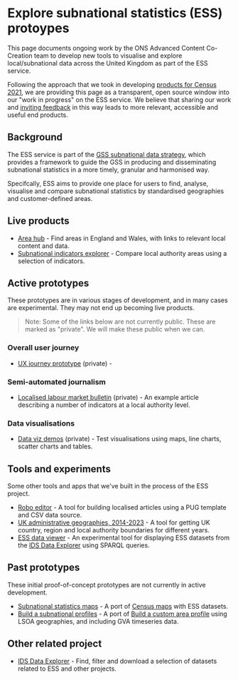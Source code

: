 # Explore subnational statistics (ESS) protoypes

This page documents ongoing work by the ONS Advanced Content Co-Creation team to develop new tools to visualise and explore local/subnational data across the United Kingdom as part of the ESS service.

Following the approach that we took in developing [products for Census 2021](https://github.com/ONSvisual/census-prototypes), we are providing this page as a transparent, open source window into our "work in progress" on the ESS service. We believe that sharing our work and [inviting feedback](https://github.com/ONSvisual/ess-prototypes/issues) in this way leads to more relevant, accessible and useful end products.

## Background

The ESS service is part of the [GSS subnational data strategy](https://analysisfunction.civilservice.gov.uk/policy-store/gss-subnational-data-strategy/), which provides a framework to guide the GSS in producing and disseminating subnational statistics in a more timely, granular and harmonised way.

Specifcally, ESS aims to provide one place for users to find, analyse, visualise and compare subnational statistics by standardised geographies and customer-defined areas.

## Live products

- [Area hub](https://www.ons.gov.uk/visualisations/areas/) - Find areas in England and Wales, with links to relevant local content and data.
- [Subnational indicators explorer](https://www.ons.gov.uk/peoplepopulationandcommunity/wellbeing/articles/subnationalindicatorsexplorer/2022-01-06) - Compare local authority areas using a selection of indicators.

## Active prototypes

These prototypes are in various stages of development, and in many cases are experimental. They may not end up becoming live products.

> Note: Some of the links below are not currently public. These are marked as "private". We will make these public when we can.

### Overall user journey

- [UX journey prototype](https://fa1rvwwsxx343.ons.statistics.gov.uk/Ahmad/ess-template/) (private) - 

### Semi-automated journalism

- [Localised labour market bulletin](https://fa1rvwwsxx343.ons.statistics.gov.uk/Dan_Wainwright/ESS/employment_local_bulletin/) (private) - An example article describing a number of indicators at a local authority level.

### Data visualisations

- [Data viz demos](https://fa1rvwwsxx343.ons.statistics.gov.uk/Ahmad/ess-demo/) (private) - Test visualisations using maps, line charts, scatter charts and tables.

## Tools and experiments

Some other tools and apps that we've built in the process of the ESS project.

- [Robo editor](https://onsvisual.github.io/robo-editor/) - A tool for building localised articles using a PUG template and CSV data source.
- [UK administrative geographies, 2014-2023](https://onsvisual.github.io/uk-topojson/) - A tool for getting UK country, region and local authority boundaries for different years.
- [ESS data viewer](https://svelte.dev/repl/b1486e5239df41f78220f749120bfbb6?version=3.59.1) - An experimental tool for displaying ESS datasets from the [IDS Data Explorer](https://beta.gss-data.org.uk/) using SPARQL queries.

## Past prototypes

These initial proof-of-concept prototypes are not currently in active development.

- [Subnational statistics maps](https://deploy-preview-491--dp-census-atlas.netlify.app/) - A port of [Census maps](https://www.ons.gov.uk/census/maps) with ESS datasets.
- [Build a subnational profiles](https://deploy-preview-8--stately-salamander-b9768e.netlify.app/) - A port of [Build a custom area profile](https://www.ons.gov.uk/visualisations/customprofiles/) using LSOA geographies, and including GVA timeseries data.

## Other related project

- [IDS Data Explorer](https://beta.gss-data.org.uk/) - Find, filter and download a selection of datasets related to ESS and other projects.
